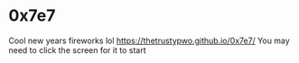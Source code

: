 # 0x7e7
Cool new years fireworks lol
https://thetrustypwo.github.io/0x7e7/
You may need to click the screen for it to start
